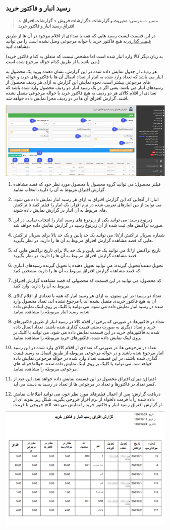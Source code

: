 ﻿## رسید انبار و فاکتور خرید

> مسیر دسترسی:  **مدیریت و گزارشات** >**گزارشات فروش** > **گزارشات افتراق** > **افتراق رسید انبار و فاکتور خرید**

در این قسمت لیست رسید هایی که همه یا تعدادی از اقلام موجود در آن ها از طریق[ قیمت گذاری ](https://github.com/1stco/PayamGostarDocs/blob/master/help%202.5.4/Buy-warehouse-sales/Store/gheymatgozari-etesal/gheymatgozari.md)به هیچ فاکتور خرید یا حواله مرجوعی وصل نشده است را می توانید مشاهده کنید.

(به زبان دیگر کالا وارد انبار شده است اما مشخص نیست که متعلق به کدام فاکتور خرید می باشد یا از طریق کدام حواله مرجوع شده است.)

هر ردیف از جدول نمایش داده شده در این گزارش، نشان دهنده ورود یک محصول به انبار می باشد که تعداد وارد شده به انبار از تعداد اتصال آن ها با فاکتورهای خرید و حواله های مرجوعی بیشتر است. نحوه نمایش این گزارش به ازای هر ردیف محصول از رسیدهای انبار می باشد. یعنی اگر در یک رسید انبار دو ردیف محصول وارد شده باشد که تعدادی از اقلام کالای هر دو ردیف به هیچ فاکتور خرید یا حواله مرجوعی متصل نشده باشند، گزارش افتراق آن ها در دو ردیف مجزا نمایش داده خواهد شد

![](EnterInventoryTransaction.png)

1. فیلتر محصول: می توانید گروه محصول یا محصول مورد نظر خود که قصد مشاهده گزارش افتراق مربوط به آن را دارید، انتخاب نمایید.

2. انبار: از آنجایی که این گزارش افتراق به ازای هر رسید انبار نمایش داده می شود، می توانید از بین انبارهای تعریف شده در نرم افزار، یک انبار را فیلتر کنید تا تراکنش های مربوط به آن انبار در گزارش نمایش داده شوند.

3. زیرنوع رسید: می توانید یکی از زیرنوع های رسید انبار را انتخاب نمایید. در این صورت تراکنش های ثبت شده از آن زیرنوع رسید در گزارش نمایش داده خواهد شد.

4. شماره سریال تراکنش از/تا: می توانید یک حد پایین و یک حد بالا برای سریال تراکنش هایی که قصد مشاهده گزارش افتراق مربوط به آن ها را دارید، در نظر بگیرید.

5. تاریخ تراکنش از/تا: می توانید یک حد پایین و یک حد بالا برای تاریخ تراکنش هایی که قصد مشاهده گزارش افتراق مربوط به آن ها را دارید، در نظر بگیرید.

6. تحویل دهنده/تحویل گیرنده: می توانید تحویل دهنده یا تحویل گیرنده رسیدهای انباری که قصد مشاهده گزارش افتراق مربوط به آن ها را دارید، مشخص کنید.

7. کد محصول: می توانید در این قسمت کد محصولی که قصد مشاهده گزارش افتراق مربوط به آن را دارید، وارد کنید.

8. تعداد در رسید: در این ستون، به ازای هر رسید انبار که همه یا تعدادی از اقلام کالای آن به هیچ فاکتور خریدی متصل نشده اند یا مرجوع نشده اند، تعداد محصول وارد شده در رسید انبار نمایش داده می شود، می توانید یا کلیک بر روی لینک نمایش داده شده، رسید انبار مربوطه را مشاهده نمایید.

9. تعداد در فاکتورها: در صورتی که برخی از اقلام کالا در رسید انبار از طریق فاکتورهای خرید و تعداد دیگری به صورت دستی قیمت گذاری شده باشند، تعداد اتصال داده شده به فاکتورهای خرید در این قسمت نمایش داده می شود، می توانید یا کلیک بر روی لینک نمایش داده شده، فاکتورهای خرید مربوطه را مشاهده نمایید.

10. تعداد در مرجوعی ها: در صورتی که تعدادی از اقلام کالای وارد شده در این رسید انبار مرجوع شده باشند و در حواله مرجوعی مربوطه از طریق اتصال به رسید قیمت گذاری شده باشند، در این قسمت تعداد وارد شده در حواله مرجوعی نمایش داده خواهد شد. می توانید یا کلیک بر روی لینک نمایش داده شده، حواله/حواله های مرجوعی مربوطه را مشاهده نمایید.

11. افتراق: میزان افتراق محصول در این قسمت نمایش داده خواهد شد. این عدد از کسر تعداد در فاکتورها و تعداد در مرجوعی ها از تعداد در رسید به دست می آید.

12. دریافت گزارش: پس از اعمال فیلترهای مورد نظر خود، می توانید اطلاعات نمایش داده شده را با فرمت دلخواه از نرم افزار خروجی بگیرید. شکل زیر نمونه ای از خروجی با فرمت pdf از گزارش افتراق رسید انبار و فاکتور خرید را نمایش می دهد.

![](EnterInventoryTransaction2.png)

